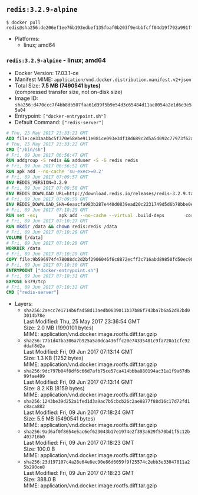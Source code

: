 ## `redis:3.2.9-alpine`

```console
$ docker pull redis@sha256:de206ef1ee76b193edbef135fbaf0b203f9e4bbfcff04d19f792a991ff9a287e
```

-	Platforms:
	-	linux; amd64

### `redis:3.2.9-alpine` - linux; amd64

-	Docker Version: 17.03.1-ce
-	Manifest MIME: `application/vnd.docker.distribution.manifest.v2+json`
-	Total Size: **7.5 MB (7490541 bytes)**  
	(compressed transfer size, not on-disk size)
-	Image ID: `sha256:d470ccc7f4bb8db507faa61d39f5b9e54d3c65484d11ae8054a2e1d6e3e55a04`
-	Entrypoint: `["docker-entrypoint.sh"]`
-	Default Command: `["redis-server"]`

```dockerfile
# Thu, 25 May 2017 23:33:21 GMT
ADD file:ce33aabbc5f370e58ebe911e081ce093e3df18d689c2d5a5d092c77973f62a54 in / 
# Thu, 25 May 2017 23:33:22 GMT
CMD ["/bin/sh"]
# Fri, 09 Jun 2017 06:56:47 GMT
RUN addgroup -S redis && adduser -S -G redis redis
# Fri, 09 Jun 2017 06:56:52 GMT
RUN apk add --no-cache 'su-exec>=0.2'
# Fri, 09 Jun 2017 07:09:57 GMT
ENV REDIS_VERSION=3.2.9
# Fri, 09 Jun 2017 07:09:58 GMT
ENV REDIS_DOWNLOAD_URL=http://download.redis.io/releases/redis-3.2.9.tar.gz
# Fri, 09 Jun 2017 07:09:59 GMT
ENV REDIS_DOWNLOAD_SHA=6eaacfa983b287e440d0839ead20c2231749d5d6b78bbe0e0ffa3a890c59ff26
# Fri, 09 Jun 2017 07:10:25 GMT
RUN set -ex; 		apk add --no-cache --virtual .build-deps 		coreutils 		gcc 		linux-headers 		make 		musl-dev 	; 		wget -O redis.tar.gz "$REDIS_DOWNLOAD_URL"; 	echo "$REDIS_DOWNLOAD_SHA *redis.tar.gz" | sha256sum -c -; 	mkdir -p /usr/src/redis; 	tar -xzf redis.tar.gz -C /usr/src/redis --strip-components=1; 	rm redis.tar.gz; 		grep -q '^#define CONFIG_DEFAULT_PROTECTED_MODE 1$' /usr/src/redis/src/server.h; 	sed -ri 's!^(#define CONFIG_DEFAULT_PROTECTED_MODE) 1$!\1 0!' /usr/src/redis/src/server.h; 	grep -q '^#define CONFIG_DEFAULT_PROTECTED_MODE 0$' /usr/src/redis/src/server.h; 		make -C /usr/src/redis -j "$(nproc)"; 	make -C /usr/src/redis install; 		rm -r /usr/src/redis; 		apk del .build-deps
# Fri, 09 Jun 2017 07:10:27 GMT
RUN mkdir /data && chown redis:redis /data
# Fri, 09 Jun 2017 07:10:28 GMT
VOLUME [/data]
# Fri, 09 Jun 2017 07:10:28 GMT
WORKDIR /data
# Fri, 09 Jun 2017 07:10:29 GMT
COPY file:9b596974f478088dc2d2bf2906046f6c8872ecff3c716abd89850fd50ec90c47 in /usr/local/bin/ 
# Fri, 09 Jun 2017 07:10:30 GMT
ENTRYPOINT ["docker-entrypoint.sh"]
# Fri, 09 Jun 2017 07:10:31 GMT
EXPOSE 6379/tcp
# Fri, 09 Jun 2017 07:10:32 GMT
CMD ["redis-server"]
```

-	Layers:
	-	`sha256:2aecc7e1714b6fad58d13aedb0639011b37b86f743ba7b6a52d82bd03014b78e`  
		Last Modified: Thu, 25 May 2017 23:36:54 GMT  
		Size: 2.0 MB (1990101 bytes)  
		MIME: application/vnd.docker.image.rootfs.diff.tar.gzip
	-	`sha256:77b1d47ba306a7b925a5a0dca436ffc20e74335481c9fa720a1cfc92ddaf8d2a`  
		Last Modified: Fri, 09 Jun 2017 07:13:14 GMT  
		Size: 1.3 KB (1252 bytes)  
		MIME: application/vnd.docker.image.rootfs.diff.tar.gzip
	-	`sha256:9dc797b04f0df6c66d7afb75ce57ca414bbba880194ac31a1f9a67db99fae409`  
		Last Modified: Fri, 09 Jun 2017 07:13:14 GMT  
		Size: 8.2 KB (8159 bytes)  
		MIME: application/vnd.docker.image.rootfs.diff.tar.gzip
	-	`sha256:1243be39d252a1fed1d3a9ac7b5cbcb26c2ae8877f88d16c17d72fd1c8aca882`  
		Last Modified: Fri, 09 Jun 2017 07:18:24 GMT  
		Size: 5.5 MB (5490541 bytes)  
		MIME: application/vnd.docker.image.rootfs.diff.tar.gzip
	-	`sha256:9ad6af0f8654e5ac6ef623043b17e1974e2f393a629f570bd1f5c12b403716b0`  
		Last Modified: Fri, 09 Jun 2017 07:18:23 GMT  
		Size: 100.0 B  
		MIME: application/vnd.docker.image.rootfs.diff.tar.gzip
	-	`sha256:23d197107c4a28e64e8ec90e86d6059f9f25574c2ebb3e33047011a25b290ce8`  
		Last Modified: Fri, 09 Jun 2017 07:18:23 GMT  
		Size: 388.0 B  
		MIME: application/vnd.docker.image.rootfs.diff.tar.gzip
